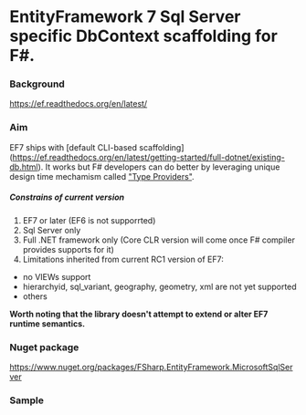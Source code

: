# EntityFramework 7 Sql Server specific DbContext scaffolding for F#.

### Background

https://ef.readthedocs.org/en/latest/

### Aim

EF7 ships with [default CLI-based scaffolding] (https://ef.readthedocs.org/en/latest/getting-started/full-dotnet/existing-db.html). It works but F# developers can do better by leveraging unique design time mechamism called ["Type Providers"](https://msdn.microsoft.com/en-us/library/hh156509.aspx).

##### Constrains of current version 

1. EF7 or later (EF6 is not supporrted)
2. Sql Server only
3. Full .NET framework only (Core CLR version will come once F# compiler provides supports for it)
4. Limitations inherited from current RC1 version of EF7: 
  * no VIEWs support
  * hierarchyid, sql_variant, geography, geometry, xml are not yet supported
  * others

**Worth noting that the library doesn't attempt to extend or alter EF7 runtime semantics.**

### Nuget package 

https://www.nuget.org/packages/FSharp.EntityFramework.MicrosoftSqlServer

### Sample
